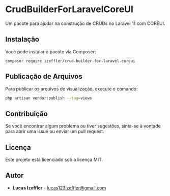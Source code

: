 # CrudBuilderForLaravelCoreUI

Um pacote para ajudar na construção de CRUDs no Laravel 11 com COREUI.

## Instalação

Você pode instalar o pacote via Composer:

```
composer require izeffler/crud-builder-for-laravel-coreui
```

## Publicação de Arquivos

Para publicar os arquivos de visualização, execute o comando:

```bash
php artisan vendor:publish --tag=views
```

[//]: # (## Uso)

[//]: # ()
[//]: # (### Helpers)

[//]: # ()
[//]: # (O pacote fornece dois helpers principais: `FormHelper` e `ListHelper`. Você pode usá-los da seguinte forma:)

[//]: # ()
[//]: # (```php)

[//]: # (use CrudBuilderForLaravelCoreUI\FormHelper;)

[//]: # (use CrudBuilderForLaravelCoreUI\ListHelper;)

[//]: # ()
[//]: # (// Exemplo de uso do FormHelper)

[//]: # ($formHelper = new FormHelper&#40;&#41;;)

[//]: # ()
[//]: # (// Exemplo de uso do ListHelper)

[//]: # ($listHelper = new ListHelper&#40;&#41;;)

[//]: # (```)

[//]: # ()
[//]: # (### Views)

[//]: # ()
[//]: # (As views podem ser carregadas usando o namespace `crud-builder-for-laravel-core-ui`:)

[//]: # ()
[//]: # (```php)

[//]: # (return view&#40;'crud-builder-for-laravel-core-ui::form'&#41;;)

[//]: # (return view&#40;'crud-builder-for-laravel-core-ui::list'&#41;;)

[//]: # (```)

## Contribuição

Se você encontrar algum problema ou tiver sugestões, sinta-se à vontade para abrir uma issue ou enviar um pull request.

## Licença

Este projeto está licenciado sob a licença MIT.

## Autor

- **Lucas Izeffler** - [lucas123izeffler@gmail.com](mailto:lucas123izeffler@gmail.com)